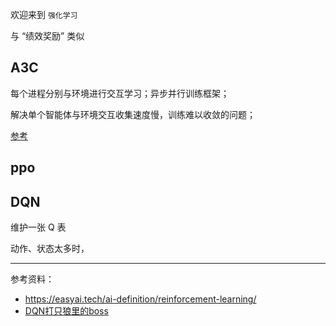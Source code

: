 
欢迎来到 `强化学习`

与 “绩效奖励” 类似


## A3C

每个进程分别与环境进行交互学习；异步并行训练框架；

解决单个智能体与环境交互收集速度慢，训练难以收敛的问题；

[参考](https://authoring-modelarts-cnnorth4.huaweicloud.com/console/lab?share-url-b64=aHR0cHM6Ly9tb2RlbGFydHMtbGFicy1iajQtdjIub2JzLmNuLW5vcnRoLTQubXlodWF3ZWljbG91ZC5jb20vY291cnNlL21vZGVsYXJ0cy9yZWluZm9yY2VtZW50X2xlYXJuaW5nL3BvbmdfQTNDL1BvbmctQTNDLmlweW5i)

## ppo

## DQN

维护一张 Q 表

动作、状态太多时，

-----------

参考资料：
- https://easyai.tech/ai-definition/reinforcement-learning/
- [DQN打只狼里的boss](https://www.bilibili.com/video/BV1by4y1n7pe/)
